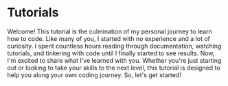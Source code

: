 # Tutorials

Welcome! This tutorial is the culmination of my personal journey to learn how to code. Like many of you, I started with no experience and a lot of curiosity. I spent countless hours reading through documentation, watching tutorials, and tinkering with code until I finally started to see results. Now, I'm excited to share what I've learned with you. Whether you're just starting out or looking to take your skills to the next level, this tutorial is designed to help you along your own coding journey. So, let's get started!

